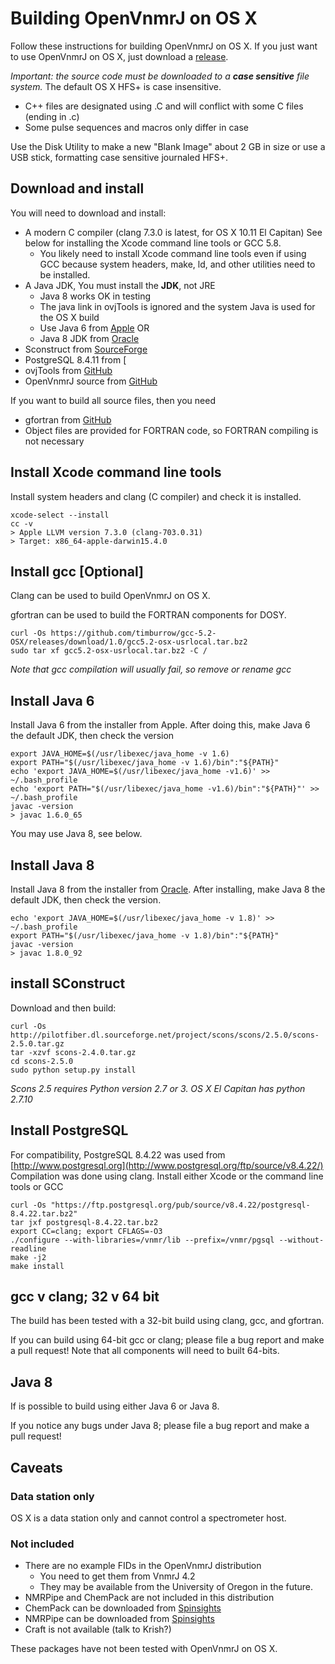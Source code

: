 # Building OpenVnmrJ on OS X

Follow these instructions for building OpenVnmrJ on OS X. If you just want to use OpenVnmrJ on OS X, just download a [release](https://github.com/OpenVnmrJ/OpenVnmrJ/releases).  

*Important: the source code must be downloaded to a __case sensitive__ file system.* The default OS X HFS+ is case insensitive.   
- C++ files are designated using .C and will conflict with some C files (ending in .c)
- Some pulse sequences and macros only differ in case  

Use the Disk Utility to make a new "Blank Image" about 2 GB in size or use a USB stick, formatting case sensitive journaled HFS+.  

## Download and install

You will need to download and install:  
- A modern C compiler (clang 7.3.0 is latest, for OS X 10.11 El Capitan) See below for installing the Xcode command line tools or GCC 5.8.
  - You likely need to install Xcode command line tools even if using GCC because system headers, make, ld, and other utilities need to be installed.  
- A Java JDK, You must install the __JDK__, not JRE
  - Java 8 works OK in testing
  - The java link in ovjTools is ignored and the system Java is used for the OS X build 
  - Use Java 6 from [Apple](https://support.apple.com/kb/dl1572?locale=en_US) OR  
  - Java 8 JDK from [Oracle](http://www.oracle.com/technetwork/java/javase/downloads/jdk8-downloads-2133151.html)
- Sconstruct from [SourceForge](http://iweb.dl.sourceforge.net/project/scons/scons/2.4.1/scons-2.4.1.tar.gz)
- PostgreSQL 8.4.11 from [
- ovjTools from [GitHub](https://github.com/OpenVnmrJ/ovjTools)
- OpenVnmrJ source from [GitHub](https://github.com/OpenVnmrJ/OpenVnmrJ)

If you want to build all source files, then you need
- gfortran from [GitHub](https://github.com/timburrow/gcc-5.2-OSX/releases/download/1.0/gcc5.2-osx-usrlocal.tar.bz2)
- Object files are provided for FORTRAN code, so FORTRAN compiling is not necessary

## Install Xcode command line tools
Install system headers and clang (C compiler) and check it is installed.
```
xcode-select --install
cc -v
> Apple LLVM version 7.3.0 (clang-703.0.31)
> Target: x86_64-apple-darwin15.4.0
```

## Install gcc [Optional]

Clang can be used to build OpenVnmrJ on OS X.

gfortran can be used to build the FORTRAN components for DOSY.

```
curl -Os https://github.com/timburrow/gcc-5.2-OSX/releases/download/1.0/gcc5.2-osx-usrlocal.tar.bz2
sudo tar xf gcc5.2-osx-usrlocal.tar.bz2 -C /
```
*Note that gcc compilation will usually fail, so remove or rename gcc*

## Install Java 6
Install Java 6 from the installer from Apple. After doing this, make Java 6 the default JDK, then check the version  
```
export JAVA_HOME=$(/usr/libexec/java_home -v 1.6)
export PATH="$(/usr/libexec/java_home -v 1.6)/bin":"${PATH}"
echo 'export JAVA_HOME=$(/usr/libexec/java_home -v1.6)' >> ~/.bash_profile
echo 'export PATH="$(/usr/libexec/java_home -v1.6)/bin":"${PATH}"' >> ~/.bash_profile
javac -version
> javac 1.6.0_65
```

You may use Java 8, see below.  

## Install Java 8
Install Java 8 from the installer from [Oracle](http://www.oracle.com/technetwork/java/javase/downloads/jdk8-downloads-2133151.html). After installing, make Java 8 the default JDK, then check the version.  
```
echo 'export JAVA_HOME=$(/usr/libexec/java_home -v 1.8)' >> ~/.bash_profile
export PATH="$(/usr/libexec/java_home -v 1.8)/bin":"${PATH}"
javac -version
> javac 1.8.0_92
```

## install SConstruct

Download and then build:
```
curl -Os http://pilotfiber.dl.sourceforge.net/project/scons/scons/2.5.0/scons-2.5.0.tar.gz
tar -xzvf scons-2.4.0.tar.gz
cd scons-2.5.0
sudo python setup.py install
```
*Scons 2.5 requires Python version 2.7 or 3. OS X El Capitan has python 2.7.10*  

## Install PostgreSQL

For compatibility, PostgreSQL 8.4.22 was used from [http://www.postgresql.org](http://www.postgresql.org/ftp/source/v8.4.22/)  
Compilation was done using clang. Install either Xcode or the command line tools or GCC
```
curl -Os "https://ftp.postgresql.org/pub/source/v8.4.22/postgresql-8.4.22.tar.bz2"
tar jxf postgresql-8.4.22.tar.bz2
export CC=clang; export CFLAGS=-O3
./configure --with-libraries=/vnmr/lib --prefix=/vnmr/pgsql --without-readline
make -j2
make install
```

## gcc v clang; 32 v 64 bit

The build has been tested with a 32-bit build using clang, gcc, and gfortran.  

If you can build using 64-bit gcc or clang; please file a bug report and make a pull request! Note that all components will need to built 64-bits.  

## Java 8

If is possible to build using either Java 6 or Java 8. 

If you notice any bugs under Java 8; please file a bug report and make a pull request!

## Caveats

### Data station only

OS X is a data station only and cannot control a spectrometer host.  

### Not included

- There are no example FIDs in the OpenVnmrJ distribution
   - You need to get them from VnmrJ 4.2
   - They may be available from the University of Oregon in the future.  
- NMRPipe and ChemPack are not included in this distribution
 - ChemPack can be downloaded from [Spinsights](https://spinsights.chem.agilent.com/docs/DOC-12566)
 - NMRPipe can be downloaded from [Spinsights](https://spinsights.chem.agilent.com/docs/DOC-6044)
- Craft is not available (talk to Krish?)
 
 These packages have not been tested with OpenVnmrJ on OS X.